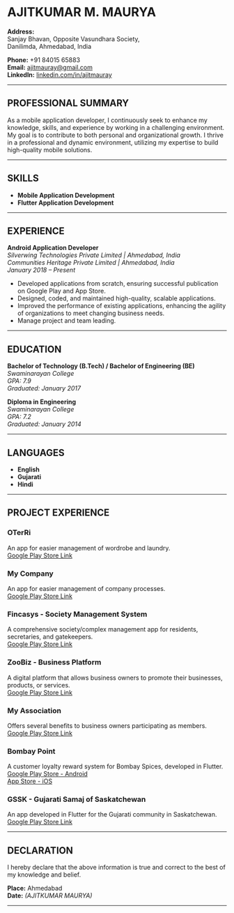 # AJITKUMAR M. MAURYA

**Address:**  
Sanjay Bhavan, Opposite Vasundhara Society,  
Danilimda, Ahmedabad, India  

**Phone:** +91 84015 65883  
**Email:** [ajitmauray@gmail.com](mailto:ajitmauray@gmail.com)  
**LinkedIn:** [linkedin.com/in/ajitmauray](https://www.linkedin.com/in/ajitmauray)  

---

## PROFESSIONAL SUMMARY

As a mobile application developer, I continuously seek to enhance my knowledge, skills, and experience by working in a challenging environment. My goal is to contribute to both personal and organizational growth. I thrive in a professional and dynamic environment, utilizing my expertise to build high-quality mobile solutions.

---

## SKILLS

- **Mobile Application Development**  
- **Flutter Application Development**

---

## EXPERIENCE

**Android Application Developer**  
*Silverwing Technologies Private Limited | Ahmedabad, India*  
*Communities Heritage Private Limited | Ahmedabad, India*  
*January 2018 – Present*

- Developed applications from scratch, ensuring successful publication on Google Play and App Store.
- Designed, coded, and maintained high-quality, scalable applications.
- Improved the performance of existing applications, enhancing the agility of organizations to meet changing business needs.
- Manage project and team leading.
---

## EDUCATION

**Bachelor of Technology (B.Tech) / Bachelor of Engineering (BE)**  
*Swaminarayan College*  
*GPA: 7.9*  
*Graduated: January 2017*

**Diploma in Engineering**  
*Swaminarayan College*  
*GPA: 7.2*  
*Graduated: January 2014*

---

## LANGUAGES

- **English**  
- **Gujarati**  
- **Hindi**

---

## PROJECT EXPERIENCE

### **OTerRi**
An app for easier management of wordrobe and laundry.  
[Google Play Store Link](https://play.google.com/store/apps/details?id=com.mksoterri.app)

### **My Company**
An app for easier management of company processes.  
[Google Play Store Link](https://play.google.com/store/apps/details?id=com.mycompany.fhpl)

### **Fincasys - Society Management System**
A comprehensive society/complex management app for residents, secretaries, and gatekeepers.  
[Google Play Store Link](https://play.google.com/store/apps/details?id=com.fincasys.fincasysapp)

### **ZooBiz - Business Platform**
A digital platform that allows business owners to promote their businesses, products, or services.  
[Google Play Store Link](https://play.google.com/store/apps/details?id=com.silverwing.zoobiz)

### **My Association**
Offers several benefits to business owners participating as members.  
[Google Play Store Link](https://play.google.com/store/apps/details?id=com.myassociation)

### **Bombay Point**
A customer loyalty reward system for Bombay Spices, developed in Flutter.  
[Google Play Store - Android](https://play.google.com/store/apps/details?id=com.qrappflutter.bspoint.flutter_app_bs_point)  
[App Store - iOS](https://apps.apple.com/us/app/bombaypoint/id1492930597)

### **GSSK - Gujarati Samaj of Saskatchewan**
An app developed in Flutter for the Gujarati community in Saskatchewan.  
[Google Play Store Link](https://play.google.com/store/apps/details?id=com.gsskappflutter.asif.flutter_app_gssk_scanner)

---

## DECLARATION

I hereby declare that the above information is true and correct to the best of my knowledge and belief.

**Place:** Ahmedabad  
**Date:** *(AJITKUMAR MAURYA)*

---
